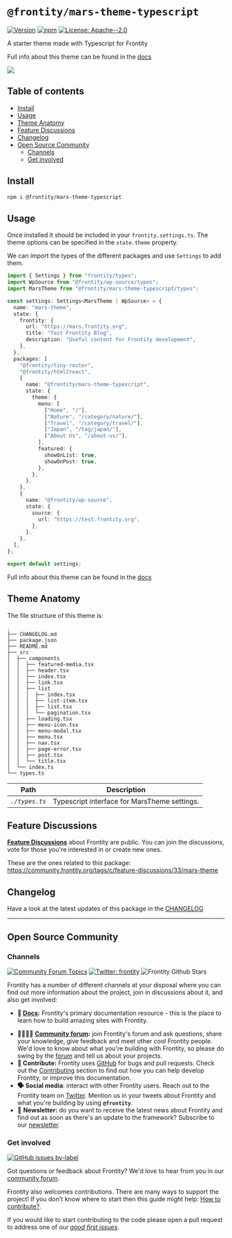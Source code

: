 # `@frontity/mars-theme-typescript`

[![Version](https://img.shields.io/npm/v/@frontity/mars-theme-typescript.svg)](https://www.npmjs.com/package/@frontity/mars-theme-typescript) [![npm](https://img.shields.io/npm/dw/@frontity/mars-theme-typescript)](https://www.npmjs.com/package/@frontity/mars-theme-typescript) [![License: Apache--2.0](https://img.shields.io/badge/license-Apache%202-lightgrey)](https://github.com/frontity/frontity/blob/master/LICENSE)

A starter theme made with Typescript for Frontity

Full info about this theme can be found in the [docs](https://api.frontity.org/frontity-themes/frontity-mars-theme-typescript)

![](https://frontity.org/wp-content/uploads/2021/04/screenshot-mars-theme-demo.png)

## Table of contents

<!-- toc -->

- [Install](#install)
- [Usage](#usage)
- [Theme Anatomy](#anatomy)
- [Feature Discussions](#feature-discussions)
- [Changelog](#changelog)
- [Open Source Community](#open-source-community)
  - [Channels](#channels)
  - [Get involved](#get-involved)

<!-- tocstop -->

## Install

```sh
npm i @frontity/mars-theme-typescript
```

## Usage

Once installed it should be included in your `frontity.settings.ts`.
The theme options can be specified in the `state.theme` property.

We can import the types of the different packages and use `Settings` to add them.

```typescript
import { Settings } from "frontity/types";
import WpSource from "@frontity/wp-source/types";
import MarsTheme from "@frontity/mars-theme-typescript/types";

const settings: Settings<MarsTheme | WpSource> = {
  name: "mars-theme",
  state: {
    frontity: {
      url: "https://mars.frontity.org",
      title: "Test Frontity Blog",
      description: "Useful content for Frontity development",
    },
  },
  packages: [
    "@frontity/tiny-router",
    "@frontity/html2react",
    {
      name: "@frontity/mars-theme-typescript",
      state: {
        theme: {
          menu: [
            ["Home", "/"],
            ["Nature", "/category/nature/"],
            ["Travel", "/category/travel/"],
            ["Japan", "/tag/japan/"],
            ["About Us", "/about-us/"],
          ],
          featured: {
            showOnList: true,
            showOnPost: true,
          },
        },
      },
    },
    {
      name: "@frontity/wp-source",
      state: {
        source: {
          url: "https://test.frontity.org",
        },
      },
    },
  ],
};

export default settings;
```

Full info about this theme can be found in the [docs](https://api.frontity.org/frontity-themes/frontity-mars-theme-typescript)

## Theme Anatomy

The file structure of this theme is:

```
.
├── CHANGELOG.md
├── package.json
├── README.md
├── src
│  ├── components
│  │  ├── featured-media.tsx
│  │  ├── header.tsx
│  │  ├── index.tsx
│  │  ├── link.tsx
│  │  ├── list
│  │  │  ├── index.tsx
│  │  │  ├── list-item.tsx
│  │  │  ├── list.tsx
│  │  │  └── pagination.tsx
│  │  ├── loading.tsx
│  │  ├── menu-icon.tsx
│  │  ├── menu-modal.tsx
│  │  ├── menu.tsx
│  │  ├── nav.tsx
│  │  ├── page-error.tsx
│  │  ├── post.tsx
│  │  └── title.tsx
│  └── index.ts
└── types.ts
```

| Path           | Description                                  |
| -------------- | -------------------------------------------- |
| _`./types.ts`_ | Typescript interface for MarsTheme settings. |

## Feature Discussions

[**Feature Discussions**](https://community.frontity.org/c/feature-discussions/33) about Frontity are public. You can join the discussions, vote for those you're interested in or create new ones.

These are the ones related to this package: https://community.frontity.org/tags/c/feature-discussions/33/mars-theme

## Changelog

Have a look at the latest updates of this package in the [CHANGELOG](CHANGELOG.md)

---

## Open Source Community

### Channels

[![Community Forum Topics](https://img.shields.io/discourse/topics?color=blue&label=community%20forum&server=https%3A%2F%2Fcommunity.frontity.org%2F)](https://community.frontity.org/) [![Twitter: frontity](https://img.shields.io/twitter/follow/frontity.svg?style=social)](https://twitter.com/frontity) ![Frontity Github Stars](https://img.shields.io/github/stars/frontity/frontity?style=social)

Frontity has a number of different channels at your disposal where you can find out more information about the project, join in discussions about it, and also get involved:

- **📖 [Docs](https://docs.frontity.org/):** Frontity's primary documentation resource - this is the place to learn how to build amazing sites with Frontity.

* **👨‍👩‍👧‍👦 [Community forum](https://community.frontity.org/):** join Frontity's forum and ask questions, share your knowledge, give feedback and meet other cool Frontity people. We'd love to know about what you're building with Frontity, so please do swing by the [forum](https://community.frontity.org/) and tell us about your projects.
* **🐞 Contribute:** Frontity uses [GitHub](https://github.com/frontity/frontity) for bugs and pull requests. Check out the [Contributing](../../CONTRIBUTING.md/) section to find out how you can help develop Frontity, or improve this documentation.
* **🗣 Social media**: interact with other Frontity users. Reach out to the Frontity team on [Twitter](https://twitter.com/frontity). Mention us in your tweets about Frontity and what you're building by using **`@frontity`**.
* 💌 **Newsletter:** do you want to receive the latest news about Frontity and find out as soon as there's an update to the framework? Subscribe to our [newsletter](https://frontity.org/newsletter).

### Get involved

[![GitHub issues by-label](https://img.shields.io/github/issues/frontity/frontity/good%20first%20issue)](https://github.com/frontity/frontity/issues?q=is%3Aissue+is%3Aopen+label%3A%22good+first+issue%22)

Got questions or feedback about Frontity? We'd love to hear from you in our [community forum](https://community.frontity.org).

Frontity also welcomes contributions. There are many ways to support the project! If you don't know where to start then this guide might help: [How to contribute?](https://docs.frontity.org/contributing/how-to-contribute).

If you would like to start contributing to the code please open a pull request to address one of our [_good first issues_](https://github.com/frontity/frontity/issues?q=is%3Aissue+is%3Aopen+label%3A%22good+first+issue%22).
